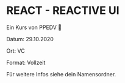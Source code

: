 # REACT - REACTIVE UI

Ein Kurs von PPEDV :rocket:

Datum: 29.10.2020

Ort: VC

Format: Vollzeit 

Für weitere Infos siehe dein Namensordner.
